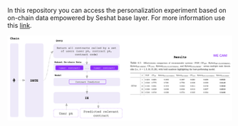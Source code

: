 In this repository you can access the personalization experiment based on on-chain data empowered by Seshat base layer. For more information use this [link](https://uwspace.uwaterloo.ca/handle/10012/20178).

![poc](./Figs/poc.png)